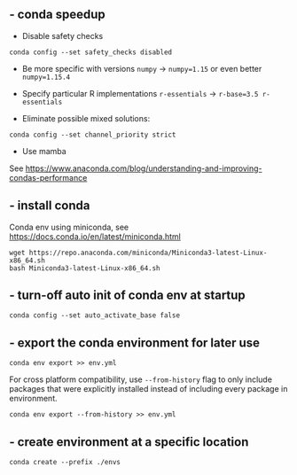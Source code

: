 ## - conda speedup

- Disable safety checks
```
conda config --set safety_checks disabled
```

- Be more specific with versions
`numpy` -> `numpy=1.15` or even better `numpy=1.15.4`

- Specify particular R implementations
`r-essentials` -> `r-base=3.5 r-essentials`

- Eliminate possible mixed solutions:
```
conda config --set channel_priority strict
```

- Use mamba

See https://www.anaconda.com/blog/understanding-and-improving-condas-performance

## - install conda
Conda env using miniconda, see https://docs.conda.io/en/latest/miniconda.html

```
wget https://repo.anaconda.com/miniconda/Miniconda3-latest-Linux-x86_64.sh
bash Miniconda3-latest-Linux-x86_64.sh
```

## - turn-off auto init of conda env at startup
```
conda config --set auto_activate_base false
```


## - export the conda environment for later use

```
conda env export >> env.yml
```

For cross platform compatibility, use `--from-history` flag to only include packages that were explicitly installed instead of including every package in environment.

```
conda env export --from-history >> env.yml
```

## - create environment at a specific location
```
conda create --prefix ./envs
```


